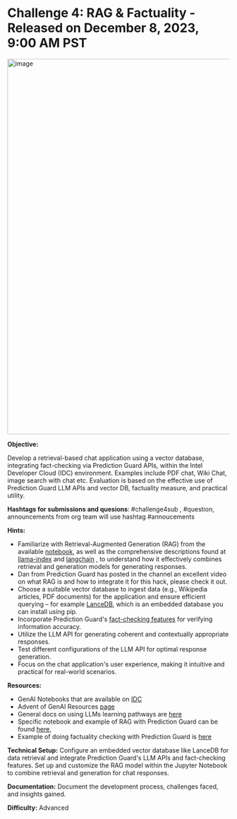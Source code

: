  # Challenge 4: RAG & Factuality - Released on December 8, 2023, 9:00 AM PST

 <img width="850" alt="image" src="https://github.com/adventofgenai/challenges/assets/786476/90b4d27f-b682-4af8-aaf1-af0ac5b5134d">


**Objective:**

Develop a retrieval-based chat application using a vector database, integrating fact-checking via Prediction Guard APIs, within the Intel Developer Cloud (IDC) environment. Examples include PDF chat, Wiki Chat, image search with chat etc. Evaluation is based on the effective use of Prediction Guard LLM APIs and vector DB, factuality measure, and practical utility.

**Hashtags for submissions and quesions**: #challenge4sub , #question, announcements from org team will use hashtag #annoucements

**Hints:**

- Familiarize with Retrieval-Augmented Generation (RAG) from the available [notebook](https://docs.predictionguard.com/usingllms/augmentation#retrieval-augmentated-generation-rag), as well as the comprehensive descriptions found at  [llama-index](https://docs.llamaindex.ai/en/latest/getting_started/concepts.html)  and [langchain](https://python.langchain.com/docs/use_cases/question_answering/) , to understand how it effectively combines retrieval and generation models for generating responses.
- Dan from Prediction Guard has posted in the channel an excellent video on what RAG is and how to integrate it for this hack, please check it out.
- Choose a suitable vector database to ingest data (e.g., Wikipedia articles, PDF documents) for the application and ensure efficient querying – for example [LanceDB](https://github.com/lancedb/lancedb), which is an embedded database you can install using pip.
- Incorporate Prediction Guard's [fact-checking features](https://docs.predictionguard.com/output/checks) for verifying information accuracy.
- Utilize the LLM API for generating coherent and contextually appropriate responses.
- Test different configurations of the LLM API for optimal response generation.
- Focus on the chat application's user experience, making it intuitive and practical for real-world scenarios.

**Resources:** 
- GenAI Notebooks that are available on [IDC](https://github.com/rahulunair/genAI)
- Advent of GenAI Resources [page](https://github.com/adventofgenai/resources)
- General docs on using LLMs learning pathways are [here](https://docs.predictionguard.com/usingllms)
- Specific notebook and example of RAG with Prediction Guard can be found [here](https://docs.predictionguard.com/usingllms/augmentation#retrieval-augmentated-generation-rag),
- Example of doing factuality checking with Prediction Guard is [here](https://docs.predictionguard.com/reference/factuality)

**Technical Setup:** Configure an embedded vector database like LanceDB for data retrieval and integrate Prediction Guard's LLM APIs and fact-checking features. Set up and customize the RAG model within the Jupyter Notebook to combine retrieval and generation for chat responses.

**Documentation:** Document the development process, challenges faced, and insights gained.

**Difficulty:** Advanced
